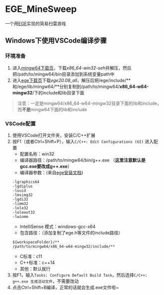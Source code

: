 # EGE_MineSweep
一个用[EGE](https://xege.org/)实现的简易扫雷游戏

## Windows下使用VSCode编译步骤

### 环境准备
1. 进入[mingw64下载页](https://sourceforge.net/projects/mingw-w64/files/mingw-w64/mingw-w64-release/)，下载*x86_64-win32-seh*并解压，然后把/path/to/mingw64/bin目录添加到系统变量path中
2. 进入[ege下载页](https://xege.org/install_and_config)下载*ege20.08_all*，解压后把/ege/include/\*\*和/ege/lib/mingw64/\*\*分别复制到/path/to/mingw64/**x86_64-w64-mingw32**/下的include和lib目录下面

> 注意：一定是mingw64/x86_64-w64-mingw32目录下面的lib和include，而**不是**mingw64下面的lib和include

### VSCode配置
1. 使用VSCode打开文件夹，安装C/C++扩展
2. 按F1（或者Ctrl+Shift+P），输入`C/C++: Edit Configurations (UI)` 进入配置
   - 配置名称：win32
   - 编译器路径：/path/to/mingw64/bin/g++.exe （**这里注意默认是gcc.exe要改成g++.exe**）
   - 编译器参数：(来自[ege安装文档](https://xege.org/beginner-lesson-1.html))
   ```
   -lgraphics64
   -lgdiplus
   -luuid
   -lmsimg32
   -lgdi32
   -limm32
   -lole32
   -loleaut32
   -lwinmm
   ```
   - IntelliSense 模式：windows-gcc-x64
   - 包含路径：（添加复制了ege.h等文件的include路径）
   ```
   ${workspaceFolder}/**
   /path/to/mingw64/x86_64-w64-mingw32/include/**
   ```
   - C标准：c11
   - C++标准：c++14
   - 其他：默认就行
3. 按F1，输入`Tasks: Configure Default Build Task`，然后选择`C/C++: g++.exe 生成活动文件`，不需要改动
4. 点击Ctrl+Shift+B编译，正常的话就会生成.exe文件啦~

